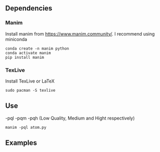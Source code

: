 ## Dependencies

### Manim
Install manim from https://www.manim.community/. I recommend using miniconda
```
conda create -n manim python
conda activate manim
pip install manim
```
### TexLive
Install TexLive or LaTeX
```
sudo pacman -S texlive
```
## Use
-pql -pqm -pqh (Low Quality, Medium and Hight respectively)
```
manim -pql atom.py
```

## Examples

